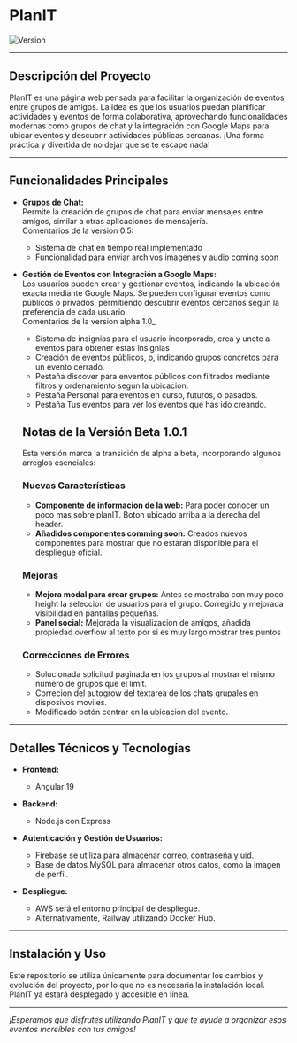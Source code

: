 # PlanIT

![Version](https://img.shields.io/badge/version-beta1.0.1-purple)

---

## Descripción del Proyecto

PlanIT es una página web pensada para facilitar la organización de eventos entre grupos de amigos. La idea es que los usuarios puedan planificar actividades y eventos de forma colaborativa, aprovechando funcionalidades modernas como grupos de chat y la integración con Google Maps para ubicar eventos y descubrir actividades públicas cercanas. ¡Una forma práctica y divertida de no dejar que se te escape nada!

---

## Funcionalidades Principales

- **Grupos de Chat:**  
  Permite la creación de grupos de chat para enviar mensajes entre amigos, similar a otras aplicaciones de mensajería.  
  Comentarios de la version 0.5:
  - Sistema de chat en tiempo real implementado
  - Funcionalidad para enviar archivos imagenes y audio coming soon
  <!-- Comentario: Integración de chat para comunicación instantánea -->

- **Gestión de Eventos con Integración a Google Maps:**  
  Los usuarios pueden crear y gestionar eventos, indicando la ubicación exacta mediante Google Maps. Se pueden configurar eventos como públicos o privados, permitiendo descubrir eventos cercanos según la preferencia de cada usuario.  
  Comentarios de la version alpha 1.0_
  - Sistema de insignias para el usuario incorporado, crea y unete a eventos para obtener estas insignias
  - Creación de eventos públicos, o, indicando grupos concretos para un evento cerrado.
  - Pestaña discover para enventos públicos con filtrados mediante filtros y ordenamiento segun la ubicacion.
  - Pestaña Personal para eventos en curso, futuros, o pasados.
  - Pestaña Tus eventos para ver los eventos que has ido creando.
  <!-- Comentario: Utilización de Google Maps para mejorar la experiencia de localización -->

  ## Notas de la Versión Beta 1.0.1

  Esta versión marca la transición de alpha a beta, incorporando algunos arreglos esenciales:

  ### Nuevas Características
  - **Componente de informacion de la web:** Para poder conocer un poco mas sobre planIT. Boton ubicado arriba a la derecha del header.
  - **Añadidos componentes comming soon:** Creados nuevos componentes para mostrar que no estaran disponible para el despliegue oficial.

  ### Mejoras
  - **Mejora modal para crear grupos:** Antes se mostraba con muy poco height la seleccion de usuarios para el grupo. Corregido y mejorada visibilidad en pantallas pequeñas. 
  - **Panel social:** Mejorada la visualizacion de amigos, añadida propiedad overflow al texto por si es muy largo mostrar tres puntos

  ### Correcciones de Errores
  - Solucionada solicitud paginada en los grupos al mostrar el mismo numero de grupos que el limit.
  - Correcion del autogrow del textarea de los chats grupales en disposivos moviles.
  - Modificado botón centrar en la ubicacion del evento.
  

---

## Detalles Técnicos y Tecnologías

- **Frontend:**  
  - Angular 19

- **Backend:**  
  - Node.js con Express

- **Autenticación y Gestión de Usuarios:**  
  - Firebase se utiliza para almacenar correo, contraseña y uid.
  - Base de datos MySQL para almacenar otros datos, como la imagen de perfil.

- **Despliegue:**  
  - AWS será el entorno principal de despliegue.
  - Alternativamente, Railway utilizando Docker Hub.

---

## Instalación y Uso

Este repositorio se utiliza únicamente para documentar los cambios y evolución del proyecto, por lo que no es necesaria la instalación local. PlanIT ya estará desplegado y accesible en línea.

---

*¡Esperamos que disfrutes utilizando PlanIT y que te ayude a organizar esos eventos increíbles con tus amigos!*